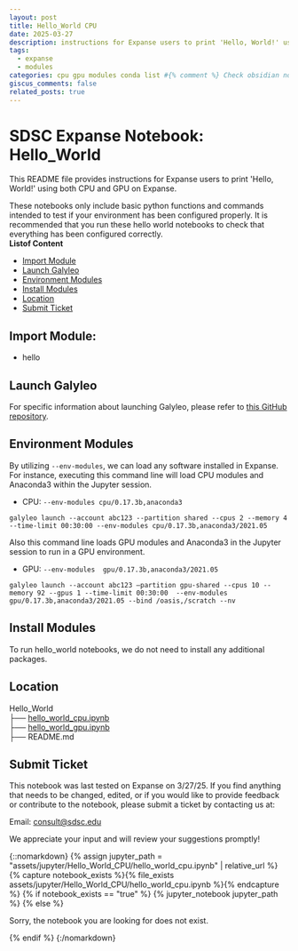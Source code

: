 ```yaml
---
layout: post
title: Hello_World CPU
date: 2025-03-27
description: instructions for Expanse users to print 'Hello, World!' using both CPU and GPU on Expanse.
tags: 
  - expanse
  - modules 
categories: cpu gpu modules conda list #{% comment %} Check obsidian notes for link. Tags should match the ACCESS format for tagging {% endcomment %}
giscus_comments: false
related_posts: true
---
```

# SDSC Expanse Notebook: Hello_World
This README file provides instructions for Expanse users to print 'Hello, World!' using both CPU and GPU on Expanse.

These notebooks only include basic python functions and commands intended to test if your environment has been configured properly.
It is recommended that you run these hello world notebooks to check that everything has been configured correctly.\
  **Listof Content**
- [Import Module](#import-module)
- [Launch Galyleo](#launch-galyleo)
- [Environment Modules](#environment-modules)
- [Install Modules](#install-modules)
- [Location](#location)
- [Submit Ticket](#submit-ticket)
## Import Module:
- hello

## Launch Galyleo
For specific information about launching Galyleo, please refer to [this GitHub repository](https://github.com/mkandes/galyleo).

## Environment Modules
By utilizing `--env-modules`, we can load any software installed in Expanse. 
For instance, executing this command line will load CPU modules and Anaconda3 within the Jupyter session.
  - CPU:
`--env-modules cpu/0.17.3b,anaconda3`
```
galyleo launch --account abc123 --partition shared --cpus 2 --memory 4 --time-limit 00:30:00 --env-modules cpu/0.17.3b,anaconda3/2021.05
```
Also this command line loads GPU modules and Anaconda3 in the Jupyter session to run in a GPU environment.
 - GPU:
`--env-modules  gpu/0.17.3b,anaconda3/2021.05`
```
galyleo launch --account abc123 —partition gpu-shared --cpus 10 --memory 92 --gpus 1 --time-limit 00:30:00  --env-modules  gpu/0.17.3b,anaconda3/2021.05 --bind /oasis,/scratch --nv
```
## Install Modules
To run hello_world notebooks, we do not need to install any additional packages.

## Location 

Hello_World\
├── [hello_world_cpu.ipynb](./hello_world_cpu.ipynb)\
├── [hello_world_gpu.ipynb](./hello_world_gpu.ipynb)\
├── README.md

## Submit Ticket
This notebook was last tested on Expanse on 3/27/25. 
If you find anything that needs to be changed, edited, or if you would like to provide feedback or contribute to the notebook, please submit a ticket by contacting us at:

Email: consult@sdsc.edu

We appreciate your input and will review your suggestions promptly!


{::nomarkdown}
{% assign jupyter_path = "assets/jupyter/Hello_World_CPU/hello_world_cpu.ipynb" | relative_url %}
{% capture notebook_exists %}{% file_exists assets/jupyter/Hello_World_CPU/hello_world_cpu.ipynb %}{% endcapture %}
{% if notebook_exists == "true" %}
{% jupyter_notebook jupyter_path %}
{% else %}

<p>Sorry, the notebook you are looking for does not exist.</p>
{% endif %}
{:/nomarkdown}

